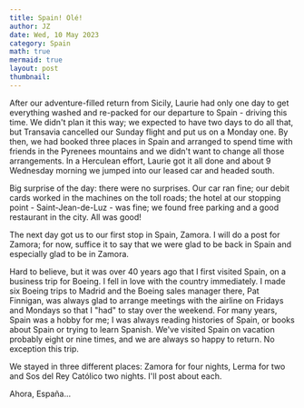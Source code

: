 ```yaml
---
title: Spain! Olé!
author: JZ
date: Wed, 10 May 2023
category: Spain
math: true
mermaid: true
layout: post
thumbnail:
---
```

After our adventure-filled return from Sicily, Laurie had only one day to get everything washed and re-packed for our departure to Spain - driving this time. We didn't plan it this way; we expected to have two days to do all that, but Transavia cancelled our Sunday flight and put us on a Monday one. By then, we had booked three places in Spain and arranged to spend time with friends in the Pyrenees mountains and we didn't want to change all those arrangements. In a Herculean effort, Laurie got it all done and about 9 Wednesday morning we jumped into our leased car and headed south.

Big surprise of the day: there were no surprises. Our car ran fine; our debit cards worked in the machines on the toll roads; the hotel at our stopping point - Saint-Jean-de-Luz - was fine; we found free parking and a good restaurant in the city. All was good!

The next day got us to our first stop in Spain, Zamora. I will do a post for Zamora; for now, suffice it to say that we were glad to be back in Spain and especially glad to be in  Zamora.

Hard to believe, but it was over 40 years ago that I first visited Spain, on a business trip for Boeing. I fell in love with the country immediately. I made six Boeing trips to Madrid and the Boeing sales manager there, Pat Finnigan, was always glad to arrange meetings with the airline on Fridays and Mondays so that I "had" to stay over the weekend. For many years, Spain was a hobby for me; I was always reading histories of Spain, or books about Spain or trying to learn Spanish. We've visited Spain on vacation probably eight or nine times, and we are always so happy to return. No exception this trip.

We stayed in three different places: Zamora for four nights, Lerma for two and Sos del Rey Católico two nights. I'll post about each.

Ahora, España...